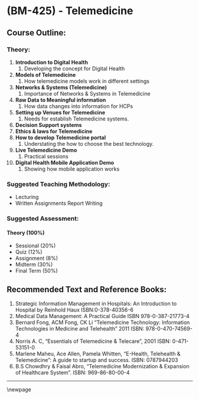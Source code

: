 # **(BM-425) - Telemedicine**

## **Course Outline:**

### **Theory:**

1. **Introduction to Digital Health**
   1. Developing the concept for Digital Health
1. **Models of Telemedicine**
   1. How telemedicine models work in different settings
1. **Networks & Systems (Telemedicine)**
   1. Importance of Networks & Systems in Telemedicine
1. **Raw Data to Meaningful information**
   1. How data changes into information for HCPs
1. **Setting up Venues for Telemedicine**
   1. Needs for establish Telemedicine systems.
1. **Decision Support systems**
1. **Ethics & laws for Telemedicine**
1. **How to develop Telemedicine portal**
   1. Understating the how to choose the best technology.
1. **Live Telemedicine Demo**
   1. Practical sessions
1. **Digital Health Mobile Application Demo**
   1. Showing how mobile application works

### **Suggested Teaching Methodology:**

- Lecturing
- Written Assignments Report Writing

### **Suggested Assessment:**

#### **Theory (100%)**

- Sessional (20%)
- Quiz (12%)
- Assignment (8%)
- Midterm (30%)
- Final Term (50%)

## **Recommended Text and Reference Books:**
1. Strategic Information Management in Hospitals: An Introduction to Hospital by Reinhold Haux ISBN:0-378-40356-6
1. Medical Data Management: A Practical Guide ISBN 978-0-387-21773-4
1. Bernard Fong, ACM Fong, CK Li “Telemedicine Technology: Information Technologies in Medicine and Telehealth” 2011 ISBN: 978-0-470-74569-4
1. Norris A. C, “Essentials of Telemedicine & Telecare”, 2001 ISBN: 0-471- 53151-0
1. Marlene Maheu, Ace Allen, Pamela Whitten, “E-Health, Telehealth & Telemedicine”: A guide to startup and success. ISBN: 0787944203
1. B.S Chowdhry & Faisal Abro, “Telemedicine Modernization & Expansion of Healthcare System”. ISBN: 969-86-80-00-4

___
\newpage